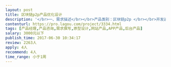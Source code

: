 ```yaml
---                
layout: post       
title: 区块链p2p产品优化设计           
description: '</br>一、需求描述</br></br>产品类别：区块链p2p </br></br>开发进度：已经有简单原型、技术、设计，需要靠谱产品经理完善逻辑。</br></br>功能：去中心化的数字抵押借贷平台，不同于传统p2p，平台不接触用户法币。通过数字货币抵押，为持有数字货币但短期内有资金需求的用户解决现金问题，为投资人提供了一种收益更高、风险更低的投资模式。</br></br>技术：产品大逻辑已经整理好，需要一个足够细心，对细节把握较好的产品经理帮助优化和完善，发现并解决我们目前存在问题。</br></br>二、参考产品</br></br>https://www.okcoin.cn/ </br>https://localbitcoins.com/ </br>http://www.ppdai.com/</br></br>三、人才要求</br></br>有较丰富的产品经验，最好懂p2p，细节控，了解虚拟货币或区块链加分。工作经验没硬性要求，但希望足够优秀。</br></br>四、其他要求</br></br>坐班要求：上海或洛阳地区希望能当面沟通，如不能当面沟通，希望有足够的时间视频或其他方式交流。</br></br>项目周期：项目比较赶时间，第一个版本一边开发一边修改，希望在一周内。</br>'     
contenturl: https://pro.lagou.com/project/3334.html      
tags: [产品经理,产品咨询,需求撰写,原型设计,网站产品,APP产品,后台产品]            
salary: 3000元以下          
publish_time: 2017-06-30 10:34:17         
review: 2263人                   
apply: 4人                   
recommend: 4人                   
time_range: 小于1周              
---                 
```

